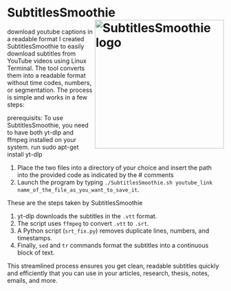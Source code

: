 # SubtitlesSmoothie <img src="https://github.com/user-attachments/assets/ece5a7ef-4e3c-4540-a879-7ec602b0e9b2" alt="SubtitlesSmoothie logo" width="300" align="right"/>

download youtube captions in a readable format
I created SubtitlesSmoothie to easily download subtitles from YouTube videos using Linux Terminal. The tool converts them into a readable format without time codes, numbers, or segmentation. The process is simple and works in a few steps: 

prerequisits: To use SubtitlesSmoothie, you need to have both yt-dlp and ffmpeg installed on your system. 
run sudo apt-get install yt-dlp


1. Place the two files into a directory of your choice and insert the path into the provided code as indicated by the # comments
2. Launch the program by typing `./SubtitlesSmoothie.sh youtube_link name_of_the_file_as_you_want_to_save_it`.

These are the steps taken by SubtitlesSmoothie
1. yt-dlp downloads the subtitles in the `.vtt` format.
2. The script uses `ffmpeg` to convert `.vtt` to `.srt`.
3. A Python script (`srt_fix.py`) removes duplicate lines, numbers, and timestamps.
4. Finally, `sed` and `tr` commands format the subtitles into a continuous block of text.

This streamlined process ensures you get clean, readable subtitles quickly and efficiently that you can use in your articles, research, thesis, notes, emails, and more.
